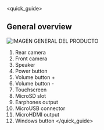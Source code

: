<quick_guide> 
## General overview
![IMAGEN GENERAL DEL PRODUCTO](http://static.energysistem.com/images/manuals/39903/54e4747e32635.jpg)

1. Rear camera
2. Front camera
3. Speaker
4. Power button
5. Volume button +
6. Volume button -
7. Touchscreen
8. MicroSD slot
9. Earphones output
10. MicroUSB connector
11. MicroHDMI output
12. Windows button
</quick_guide>

